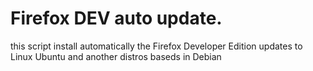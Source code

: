 # Firefox DEV auto update.
this script install automatically the Firefox Developer Edition updates to Linux Ubuntu and another distros baseds in Debian
